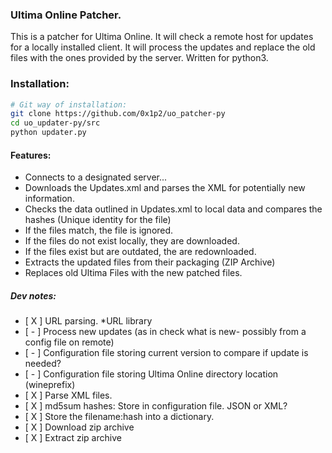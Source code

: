 ### Ultima Online Patcher.
This is a patcher for Ultima Online. It will check a remote host for updates
for a locally installed client. It will process the updates and replace the 
old files with the ones provided by the server. Written for python3.

### Installation:
```bash
# Git way of installation:
git clone https://github.com/0x1p2/uo_patcher-py
cd uo_updater-py/src
python updater.py
```

#### Features:
+ Connects to a designated server...
+ Downloads the Updates.xml and parses the XML for potentially new information.
+ Checks the data outlined in Updates.xml to local data and compares the hashes (Unique identity for the file)
+ If the files match, the file is ignored.
+ If the files do not exist locally, they are downloaded.
+ If the files exist but are outdated, the are redownloaded.
+ Extracts the updated files from their packaging (ZIP Archive)
+ Replaces old Ultima Files with the new patched files.



##### Dev notes:
+ [ X ] URL parsing. *URL library
+ [ - ] Process new updates (as in check what is new- possibly from a config file on remote)
+ [ - ] Configuration file storing current version to compare if update is needed?
+ [ - ] Configuration file storing Ultima Online directory location (wineprefix)
+ [ X ] Parse XML files. 
+ [ X ] md5sum hashes: Store in configuration file. JSON or XML?
+ [ X ] Store the filename:hash into a dictionary.
+ [ X ] Download zip archive
+ [ X ] Extract zip archive
